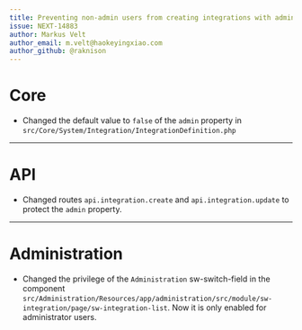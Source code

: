 ```yaml
---
title: Preventing non-admin users from creating integrations with administrator role
issue: NEXT-14883
author: Markus Velt
author_email: m.velt@haokeyingxiao.com 
author_github: @raknison
---
```

# Core
* Changed the default value to `false` of the `admin` property in `src/Core/System/Integration/IntegrationDefinition.php`
___
# API
* Changed routes `api.integration.create` and `api.integration.update` to protect the `admin` property.
___
# Administration
* Changed the privilege of the `Administration` sw-switch-field in the component `src/Administration/Resources/app/administration/src/module/sw-integration/page/sw-integration-list`. Now it is only enabled for administrator users.
